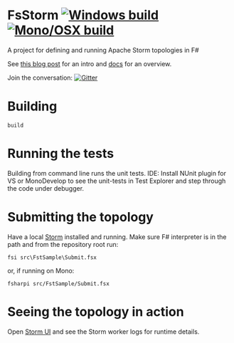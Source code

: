 FsStorm [![Windows build](https://ci.appveyor.com/api/projects/status/7jl4q2tohrol89ih?svg=true)](https://ci.appveyor.com/project/et1975/FsStorm) [![Mono/OSX build](https://travis-ci.org/FsStorm/FsStorm.svg?branch=master)](https://travis-ci.org/FsStorm/FsStorm)
=======

A project for defining and running Apache Storm topologies in F#

See [this blog post][fwaris blog post] for an intro and [docs][docs] for an overview.

Join the conversation: [![Gitter](https://badges.gitter.im/Join%20Chat.svg)](https://gitter.im/FsStorm/FsStorm?utm_source=badge&utm_medium=badge&utm_campaign=pr-badge)

# Building
```
build
```

# Running the tests
Building from command line runs the unit tests.
IDE: Install NUnit plugin for VS or MonoDevelop to see the unit-tests in Test Explorer and step through the code under debugger.

# Submitting the topology
Have a local [Storm](https://storm.apache.org/downloads.html) installed and running.
Make sure F# interpreter is in the path and from the repository root run:
```
fsi src\FstSample\Submit.fsx
```
or, if running on Mono:
```
fsharpi src/FstSample/Submit.fsx
```

# Seeing the topology in action
Open [Storm UI](http://localhost:8080/) and see the Storm worker logs for runtime details.

[fwaris blog post]:https://fwaris.wordpress.com/2015/01/21/stormin-f/
[docs]:http://fsstorm.github.io/FsStorm/
